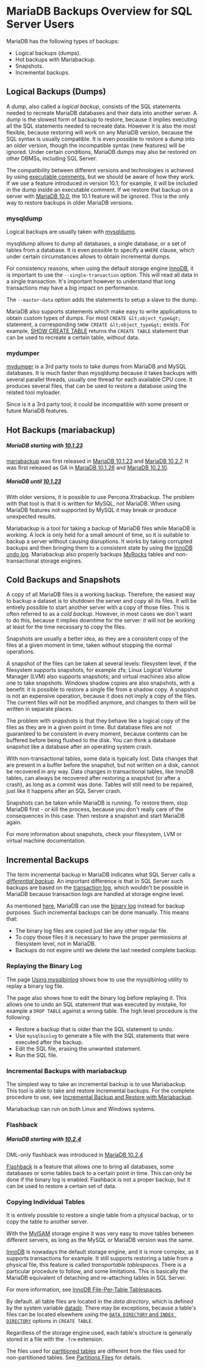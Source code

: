 # MariaDB Backups Overview for SQL Server Users

MariaDB has the following types of backups:

- Logical backups (dumps).
- Hot backups with Mariabackup.
- Snapshots.
- Incremental backups.

## Logical Backups (Dumps)

A <em>dump</em>, also called a <em>logical backup</em>, consists of the SQL statements needed to recreate MariaDB databases and their data into another server. A dump is the slowest form of backup to restore, because it implies executing all the SQL statements needed to recreate data. However it is also the most flexible, because restoring will work on any MariaDB version, because the SQL syntax is usually compatible. It is even possible to restore a dump into an older version, though the incompatible syntax (new features) will be ignored. Under certain conditions, MariaDB dumps may also be restored on other DBMSs, including SQL Server.

The compatibility between different versions and technologies is achieved by using [executable comments](/sql-statements-structure/sql-statements/comment-syntax), but we should be aware of how they work. If we use a feature introduced in version 10.1, for example, it will be included in the dump inside an executable comment. If we restore that backup on a server with [MariaDB 10.0](/kb/en/what-is-mariadb-100/), the 10.1 feature will be ignored. This is the only way to restore backups in older MariaDB versions.

### mysqldump

Logical backups are usually taken with [mysqldump](/clients-utilities/backup-restore-and-import-clients/mysqldump).

mysqldump allows to dump all databases, a single database, or a set of tables from a database. It is even possible to specify a `WHERE` clause, which under certain circumstances allows to obtain incremental dumps.

For consistency reasons, when using the default storage engine [InnoDB](/kb/en/understanding-mariadb-architecture/#innodb), it is important to use the `--single-transaction` option. This will read all data in a single transaction. It's important however to understand that long transactions may have a big impact on performance.

The `--master-data` option adds the statements to setup a slave to the dump.

MariaDB also supports statements which make easy to write applications to obtain custom types of dumps. For most `CREATE &lt;object_type&gt;` statement, a corresponding `SHOW CREATE &lt;object_type&gt;` exists. For example, [SHOW CREATE TABLE](/sql-statements-structure/sql-statements/administrative-sql-statements/show/show-create-table) returns the `CREATE TABLE` statement that can be used to recreate a certain table, without data.

### mydumper

[mydumper](https://github.com/maxbube/mydumper) is a 3rd party tools to take dumps from MariaDB and MySQL databases. It is much faster than mysqldump because it takes backups with several parallel threads, usually one thread for each available CPU core. It produces several files, that can be used to restore a database using the related tool myloader.

Since is it a 3rd party tool, it could be incompatible with some present or future MariaDB features.

## Hot Backups (mariabackup)

##### MariaDB starting with [10.1.23](/kb/en/mariadb-10123-release-notes/)

[mariabackup](/mariadb-administration/backing-up-and-restoring-databases/mariabackup/mariabackup-overview) was first released in [MariaDB 10.1.23](/kb/en/mariadb-10123-release-notes/) and [MariaDB 10.2.7](/kb/en/mariadb-1027-release-notes/). It was first released as GA in [MariaDB 10.1.26](/kb/en/mariadb-10126-release-notes/) and [MariaDB 10.2.10](/kb/en/mariadb-10210-release-notes/).

##### MariaDB until [10.1.23](/kb/en/mariadb-10123-release-notes/)

With older versions, it is possible to use Percona Xtrabackup. The problem with that tool is that it is written for MySQL, not MariaDB. When using MariaDB features not supported by MySQL it may break or produce unexpected results.

Mariabackup is a tool for taking a backup of MariaDB files while MariaDB is working. A lock is only held for a small amount of time, so it is suitable to backup a server without causing disruptions. It works by taking corrupted backups and then bringing them to a consistent state by using the [InnoDB undo log](/columns-storage-engines-and-plugins/storage-engines/innodb/innodb-undo-log). Mariabackup also properly backups  [MyRocks](/columns-storage-engines-and-plugins/storage-engines/myrocks) tables and non-transactional storage engines.

## Cold Backups and Snapshots

A copy of all MariaDB files is a working backup. Therefore, the easiest way to backup a dataset is to shutdown the server and copy all its files. It will be entirely possible to start another server with a copy of those files. This is often referred to as a <em>cold backup</em>. However, in most cases we don't want to do this, because it implies downtime for the server: it will not be working at least for the time necessary to copy the files.

Snapshots are usually a better idea, as they are a consistent copy of the files at a given moment in time, taken without stopping the normal operations.

A snapshot of the files can be taken at several levels: filesystem level, if the filesystem supports snapshots, for example zfs; Linux Logical Volume Manager (LVM) also supports snapshots; and virtual machines also allow one to take snapshots. Windows shadow copies are also snapshots, with a benefit: it is possible to restore a single file from a shadow copy. A snapshot is not an expensive operation, because it does not imply a copy of the files. The current files will not be modified anymore, and changes to them will be written in separate places.

The problem with snapshots is that they behave like a logical copy of the files as they are in a given point in time. But database files are not guaranteed to be consistent in every moment, because contents can be buffered before being flushed to the disk. You can think a database snapshot like a database after an operating system crash.

With non-transactional tables, some data is typically lost. Data changes that are present in a buffer before the snapshot, but not written on a disk, cannot be recovered in any way. Data changes in transactional tables, like InnoDB tables, can always be recovered after restoring a snapshot (or after a crash), as long as a commit was done. Tables will still need to be repaired, just like it happens after an SQL Server crash.

Snapshots can be taken while MariaDB is running. To restore them, stop MariaDB first - or kill the process, because you don't really care of the consequences in this case. Then restore a snapshot and start MariaDB again.

For more information about snapshots, check your filesystem, LVM or virtual machine documentation.

## Incremental Backups

The term incremental backup in MariaDB indicates what SQL Server calls a <em>[differential backup](https://docs.microsoft.com/en-us/sql/relational-databases/backup-restore/differential-backups-sql-server)</em>. An important difference is that in SQL Server such backups are based on the [transaction log](https://docs.microsoft.com/en-us/sql/relational-databases/backup-restore/transaction-log-backups-sql-server), which wouldn't be possible in MariaDB because transaction logs are handled at storage engine level.

As mentioned [here](/kb/en/understanding-mariadb-architecture/#the-binary-log), MariaDB can use the [binary log](/mariadb-administration/server-monitoring-logs/binary-log) instead for backup purposes. Such incremental backups can be done manually. This means that:

- The binary log files are copied just like any other regular file.
- To copy those files it is necessary to have the proper permissions at filesystem level, not in MariaDB.
- Backups do not expire until we delete the last needed complete backup.

### Replaying the Binary Log

The page [Using mysqlbinlog](/clients-utilities/mysqlbinlog/using-mysqlbinlog) shows how to use the mysqlbinlog utility to replay a binary log file.

The page also shows how to edit the binary log before replaying it. This allows one to undo an SQL statement that was executed by mistake, for example a `DROP TABLE` against a wrong table. The high level procedure is the following:

- Restore a backup that is older than the SQL statement to undo.
- Use `mysqlbinlog` to generate a file with the SQL statements that were executed after the backup.
- Edit the SQL file, erasing the unwanted statement.
- Run the SQL file.

### Incremental Backups with mariabackup

The simplest way to take an incremental backup is to use Mariabackup. This tool is able to take and restore incremental backups. For the complete procedure to use, see [Incremental Backup and Restore with Mariabackup](/mariadb-administration/backing-up-and-restoring-databases/mariabackup/incremental-backup-and-restore-with-mariabackup).

Mariabackup can run on both Linux and Windows systems.

### Flashback

##### MariaDB starting with [10.2.4](/kb/en/mariadb-1024-release-notes/)

DML-only flashback was introduced in [MariaDB 10.2.4](/kb/en/mariadb-1024-release-notes/)

[Flashback](/mariadb-administration/server-monitoring-logs/binary-log/flashback) is a feature that allows one to bring all databases, some databases or some tables back to a certain point in time. This can only be done if the binary log is enabled. Flashback is not a proper backup, but it can be used to restore a certain set of data.

### Copying Individual Tables

It is entirely possible to restore a single table from a physical backup, or to copy the table to another server.

With the [MyISAM](/kb/en/myisam/) storage engine it was very easy to move tables between different servers, as long as the MySQL or MariaDB version was the same.

[InnoDB](/columns-storage-engines-and-plugins/storage-engines/innodb) is nowadays the default storage engine, and it is more complex, as it supports transactions for example. It still supports restoring a table from a physical file, this feature is called <em>transportable tablespaces</em>. There is a particular procedure to follow, and some limitations. This is basically the MariaDB equivalent of detaching and re-attaching tables in SQL Server.

For more information, see [InnoDB File-Per-Table Tablespaces](/columns-storage-engines-and-plugins/storage-engines/innodb/innodb-tablespaces/innodb-file-per-table-tablespaces).

By default. all table files are located in the <em>data directory</em>, which is defined by the system variable [datadir](/kb/en/server-system-variables/#datadir). There may be exceptions, because a table's files can be located elsewhere using the [`DATA DIRECTORY` and `INDEX DIRECTORY`](/kb/en/create-table/#data-directoryindex-directory) options in `CREATE TABLE`.

Regardless of the storage engine used, each table's structure is generally stored in a file with the `.frm` extension.

The files used for [partitioned tables](/mariadb-administration/partitioning-tables) are different from the files used for non-partitioned tables. See [Partitions Files](/mariadb-administration/partitioning-tables/partitions-files) for details.